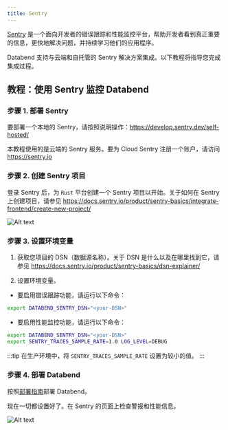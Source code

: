 ```yaml
---
title: Sentry
---
```


[Sentry](https://sentry.io/welcome/) 是一个面向开发者的错误跟踪和性能监控平台，帮助开发者看到真正重要的信息，更快地解决问题，并持续学习他们的应用程序。

Databend 支持与云端和自托管的 Sentry 解决方案集成。以下教程将指导您完成集成过程。

## 教程：使用 Sentry 监控 Databend

### 步骤 1. 部署 Sentry

要部署一个本地的 Sentry，请按照说明操作：https://develop.sentry.dev/self-hosted/

本教程使用的是云端的 Sentry 服务。要为 Cloud Sentry 注册一个账户，请访问 https://sentry.io

### 步骤 2. 创建 Sentry 项目

登录 Sentry 后，为 `Rust` 平台创建一个 Sentry 项目以开始。关于如何在 Sentry 上创建项目，请参见 https://docs.sentry.io/product/sentry-basics/integrate-frontend/create-new-project/

![Alt text](@site/docs/public/img/tracing/sentry-rust.png)

### 步骤 3. 设置环境变量

1. 获取您项目的 DSN（数据源名称）。关于 DSN 是什么以及在哪里找到它，请参见 https://docs.sentry.io/product/sentry-basics/dsn-explainer/

2. 设置环境变量。

  - 要启用错误跟踪功能，请运行以下命令：

  ```bash
  export DATABEND_SENTRY_DSN="<your-DSN>"
  ```

  - 要启用性能监控功能，请运行以下命令：

  ```bash
  export DATABEND_SENTRY_DSN="<your-DSN>"
  export SENTRY_TRACES_SAMPLE_RATE=1.0 LOG_LEVEL=DEBUG
  ```

:::tip
在生产环境中，将 `SENTRY_TRACES_SAMPLE_RATE` 设置为较小的值。
:::

### 步骤 4. 部署 Databend

按照[部署指南](/guides/deploy)部署 Databend。

现在一切都设置好了。在 Sentry 的页面上检查警报和性能信息。

![Alt text](@site/docs/public/img/tracing/sentry-done.png)